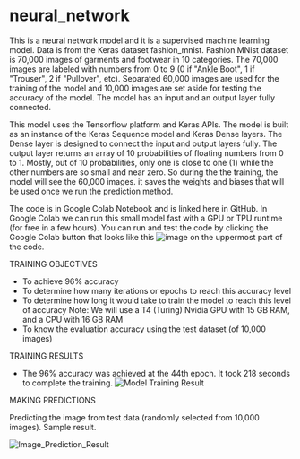 # neural_network
This is a neural network model and it is a supervised machine learning model. Data is from the Keras dataset fashion_mnist. Fashion MNist dataset is 70,000 images of  garments and footwear in 10 categories. The 70,000 images are labeled with numbers from 0 to 9 (0 if "Ankle Boot", 1 if "Trouser", 2 if "Pullover", etc). Separated 60,000 images are used for the training of the model and 10,000 images are set aside for testing the accuracy of the model. The model has an input and an output layer fully connected.

This model uses the Tensorflow platform and Keras APIs. The model is built as an instance of the Keras Sequence model and Keras Dense layers. The Dense layer is designed to connect the input and output layers fully. The output layer returns an array of 10 probabilities of floating numbers from 0 to 1. Mostly, out of 10 probabilities, only one is close to one (1) while the other numbers are so small and near zero. So during the  the training, the model will see the 60,000 images. it saves the weights and biases that will be used once we run the prediction method.

The code is in Google Colab Notebook and is linked here in GitHub. In Google Colab we can run this small model fast with a GPU  or TPU runtime (for free in a few hours). You can run and test the code by clicking the Google Colab button that looks like this ![image](https://github.com/user-attachments/assets/963229eb-1638-438d-a89d-6b4f9ae64af9)
on the uppermost part of the code. 


TRAINING OBJECTIVES

  - To achieve 96% accuracy
  - To determine how many iterations or epochs to reach this accuracy level
  - To determine how long it would take to train the model to reach this level of accuracy
      Note: We will use a T4 (Turing) Nvidia GPU with 15 GB RAM, and a CPU with 16 GB RAM
  - To know the evaluation accuracy using the test dataset (of 10,000 images)


TRAINING RESULTS

  - The 96% accuracy was achieved at the 44th epoch. It took 218 seconds to complete the training.
            ![Model Training Result](https://github.com/user-attachments/assets/f4c52702-2701-4422-b8cc-84e92755158c)



MAKING PREDICTIONS

  Predicting the image from test data (randomly selected from 10,000 images). Sample result.

  ![Image_Prediction_Result](https://github.com/user-attachments/assets/ea37beeb-e4e9-492c-aee8-9c4316f905bd)



